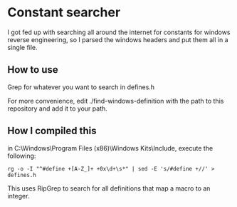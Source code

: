 # Constant searcher

I got fed up with searching all around the internet for constants for windows reverse engineering, so I parsed the windows headers and put them all in a single file.

## How to use

Grep for whatever you want to search in defines.h

For more convenience, edit ./find-windows-definition with the path to this repository and add it to your path.

## How I compiled this

in C:\Windows\Program Files (x86)\Windows Kits\Include, execute the following:

    rg -o -I "^#define +[A-Z_]+ +0x\d+\s*" | sed -E 's/#define +//' > defines.h

This uses RipGrep to search for all definitions that map a macro to an integer.
